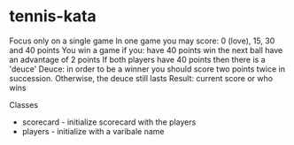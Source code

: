 # tennis-kata

Focus only on a single game
In one game you may score: 0 (love), 15, 30 and 40 points
You win a game if you:
have 40 points
win the next ball
have an advantage of 2 points
If both players have 40 points then there is a 'deuce'
Deuce: in order to be a winner you should score two points twice in succession. Otherwise, the deuce still lasts
Result: current score or who wins


Classes
- scorecard - initialize scorecard with the players 
- players - initialize with a varibale name   
